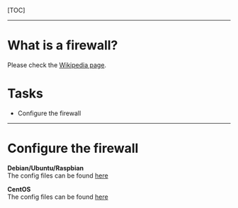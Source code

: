 [TOC]

---

# What is a firewall?
Please check the [Wikipedia page](https://en.wikipedia.org/wiki/Firewall_(computing)).

# Tasks
* Configure the firewall

---

# Configure the firewall

**Debian/Ubuntu/Raspbian**  
The config files can be found [here](/config_files/firewall-firewalld/)

**CentOS**  
The config files can be found [here](/config_files/firewall-nft/)
